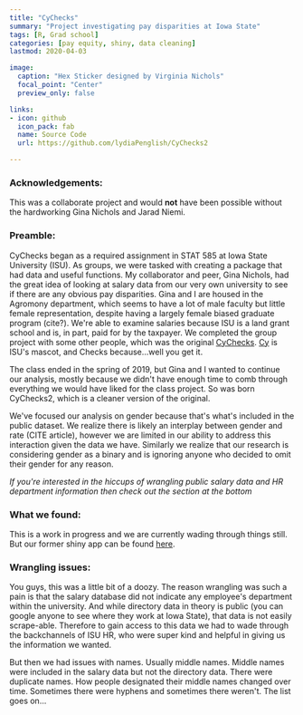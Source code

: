 ```yaml
---
title: "CyChecks"
summary: "Project investigating pay disparities at Iowa State"
tags: [R, Grad school]
categories: [pay equity, shiny, data cleaning]
lastmod: 2020-04-03

image:
  caption: "Hex Sticker designed by Virginia Nichols"
  focal_point: "Center"
  preview_only: false

links:
- icon: github
  icon_pack: fab
  name: Source Code
  url: https://github.com/lydiaPenglish/CyChecks2

---
```


### Acknowledgements: 

This was a collaborate project and would **not** have been possible without the hardworking Gina Nichols and Jarad Niemi. 

### Preamble: 

CyChecks began as a required assignment in STAT 585 at Iowa State University (ISU). As groups, we were tasked with creating a package that had data and useful functions. My collaborator and peer, Gina Nichols, had the great idea of looking at salary data from our very own university to see if there are any obvious pay disparities. Gina and I are housed in the Agromony department, which seems to have a lot of male faculty but little female representation, despite having a largely female biased graduate program (cite?). We're able to examine salaries because ISU is a land grant school and is, in part, paid for by the taxpayer. We completed the group project with some other people, which was the original [CyChecks](https://github.com/vanichols/CyChecks). [Cy](https://en.wikipedia.org/wiki/Cy_the_Cardinal) is ISU's mascot, and Checks because...well you get it. 

The class ended in the spring of 2019, but Gina and I wanted to continue our analysis, mostly because we didn't have enough time to comb through everything we would have liked for the class project. So was born CyChecks2, which is a cleaner version of the original. 

We've focused our analysis on gender because that's what's included in the public dataset. We realize there is likely an interplay between gender and rate (CITE article), however we are limited in our ability to address this interaction given the data we have. Similarly we realize that our research is considering gender as a binary and is ignoring anyone who decided to omit their gender for any reason. 

_If you're interested in the hiccups of wrangling public salary data and HR department information then check out the section at the bottom_

### What we found:

This is a work in progress and we are currently wading through things still. But our former shiny app can be found [here](https://vanichols.shinyapps.io/myapp/).

### Wrangling issues:

You guys, this was a little bit of a doozy. The reason wrangling was such a pain is that the salary database did not indicate any employee's department within the university. And while directory data in theory is public (you can google anyone to see where they work at Iowa State), that data is not easily scrape-able. Therefore to gain access to this data we had to wade through the backchannels of ISU HR, who were super kind and helpful in giving us the information we wanted. 

But then we had issues with names. Usually middle names. Middle names were included in the salary data but not the directory data. There were duplicate names. How people designated their middle names changed over time. Sometimes there were hyphens and sometimes there weren't. The list goes on...

